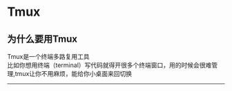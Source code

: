 # Tmux
## 为什么要用Tmux
Tmux是一个终端多路复用工具  
比如你想用终端（terminal）写代码就得开很多个终端窗口，用的时候会很难管理,tmux让你不用麻烦，能给你小桌面来回切换   

***
